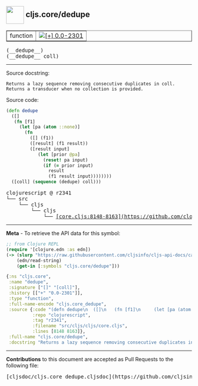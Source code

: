 ## <img width="48px" valign="middle" src="http://i.imgur.com/Hi20huC.png"> cljs.core/dedupe

 <table border="1">
<tr>

<td>function</td>
<td><a href="https://github.com/cljsinfo/cljs-api-docs/tree/0.0-2301"><img valign="middle" alt="[+] 0.0-2301" src="https://img.shields.io/badge/+-0.0--2301-lightgrey.svg"></a> </td>
</tr>
</table>

 <samp>
(__dedupe__)<br>
</samp>
 <samp>
(__dedupe__ coll)<br>
</samp>

---




Source docstring:

```
Returns a lazy sequence removing consecutive duplicates in coll.
Returns a transducer when no collection is provided.
```

Source code:

```clj
(defn dedupe
  ([]
   (fn [f1]
     (let [pa (atom ::none)]
       (fn
         ([] (f1))
         ([result] (f1 result))
         ([result input]
            (let [prior @pa]
              (reset! pa input)
              (if (= prior input)
                result
                (f1 result input))))))))
  ([coll] (sequence (dedupe) coll)))
```

 <pre>
clojurescript @ r2341
└── src
    └── cljs
        └── cljs
            └── <ins>[core.cljs:8148-8163](https://github.com/clojure/clojurescript/blob/r2341/src/cljs/cljs/core.cljs#L8148-L8163)</ins>
</pre>


---

__Meta__ - To retrieve the API data for this symbol:

```clj
;; from Clojure REPL
(require '[clojure.edn :as edn])
(-> (slurp "https://raw.githubusercontent.com/cljsinfo/cljs-api-docs/catalog/cljs-api.edn")
    (edn/read-string)
    (get-in [:symbols "cljs.core/dedupe"]))
```

```clj
{:ns "cljs.core",
 :name "dedupe",
 :signature ["[]" "[coll]"],
 :history [["+" "0.0-2301"]],
 :type "function",
 :full-name-encode "cljs.core_dedupe",
 :source {:code "(defn dedupe\n  ([]\n   (fn [f1]\n     (let [pa (atom ::none)]\n       (fn\n         ([] (f1))\n         ([result] (f1 result))\n         ([result input]\n            (let [prior @pa]\n              (reset! pa input)\n              (if (= prior input)\n                result\n                (f1 result input))))))))\n  ([coll] (sequence (dedupe) coll)))",
          :repo "clojurescript",
          :tag "r2341",
          :filename "src/cljs/cljs/core.cljs",
          :lines [8148 8163]},
 :full-name "cljs.core/dedupe",
 :docstring "Returns a lazy sequence removing consecutive duplicates in coll.\nReturns a transducer when no collection is provided."}

```

---

__Contributions__ to this document are accepted as Pull Requests to the following file:

 <pre>
[cljsdoc/cljs.core_dedupe.cljsdoc](https://github.com/cljsinfo/cljs-api-docs/blob/master/cljsdoc/cljs.core_dedupe.cljsdoc)
</pre>

